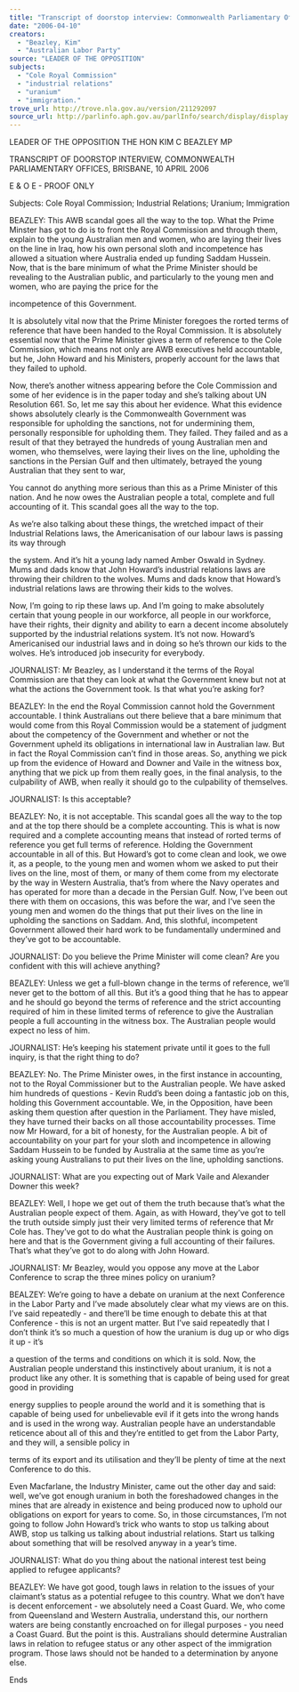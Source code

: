 ```yaml
---
title: "Transcript of doorstop interview: Commonwealth Parliamentary Offices, Brisbane: 10 April 2006: Cole Royal Commission; industrial relations; uranium; immigration."
date: "2006-04-10"
creators:
  - "Beazley, Kim"
  - "Australian Labor Party"
source: "LEADER OF THE OPPOSITION"
subjects:
  - "Cole Royal Commission"
  - "industrial relations"
  - "uranium"
  - "immigration."
trove_url: http://trove.nla.gov.au/version/211292097
source_url: http://parlinfo.aph.gov.au/parlInfo/search/display/display.w3p;query=Id%3A%22media/pressrel/TKBJ6%22
---
```


 

 LEADER OF THE OPPOSITION  THE HON KIM C BEAZLEY MP   

 TRANSCRIPT OF DOORSTOP INTERVIEW, COMMONWEALTH  PARLIAMENTARY OFFICES, BRISBANE, 10 APRIL 2006   

 E & O E - PROOF ONLY   

 Subjects:   Cole Royal Commission; Industrial Relations; Uranium;  Immigration   

 BEAZLEY: This AWB scandal goes all the way to the top.  What the Prime  Minster has got to do is to front the Royal Commission and through them, explain  to the young Australian men and women, who are laying their lives on the line in  Iraq, how his own personal sloth and incompetence has allowed a situation  where Australia ended up funding Saddam Hussein.  Now, that is the bare  minimum of what the Prime Minister should be revealing to the Australian public,  and particularly to the young men and women, who are paying the price for the 

 incompetence of this Government.    

 It is absolutely vital now that the Prime Minister foregoes the rorted terms of  reference that have been handed to the Royal Commission.  It is absolutely  essential now that the Prime Minister gives a term of reference to the Cole  Commission, which means not only are AWB executives held accountable, but  he, John Howard and his Ministers, properly account for the laws that they failed  to uphold.   

 Now, there’s another witness appearing before the Cole Commission and some  of her evidence is in the paper today and she’s talking about UN Resolution 661.   So, let me say this about her evidence. What this evidence shows absolutely  clearly is the Commonwealth Government was responsible for upholding the  sanctions, not for undermining them, personally responsible for upholding them.   They failed.  They failed and as a result of that they betrayed the hundreds of  young Australian men and women, who themselves, were laying their lives on  the line, upholding the sanctions in the Persian Gulf and then ultimately, betrayed  the young Australian that they sent to war,   

 You cannot do anything more serious than this as a Prime Minister of this nation.   And he now owes the Australian people a total, complete and full accounting of it.   This scandal goes all the way to the top.   

 

 As we’re also talking about these things, the wretched impact of their Industrial  Relations laws, the Americanisation of our labour laws is passing its way through 

 the system.  And it’s hit a young lady named Amber Oswald in Sydney.  Mums  and dads know that John Howard’s industrial relations laws are throwing their  children to the wolves.  Mums and dads know that Howard’s industrial relations  laws are throwing their kids to the wolves.     

 Now, I’m going to rip these laws up.  And I’m going to make absolutely certain  that young people in our workforce, all people in our workforce, have their rights,  their dignity and ability to earn a decent income absolutely supported by the  industrial relations system.  It’s not now.  Howard’s Americanised our industrial  laws and in doing so he’s thrown our kids to the wolves.  He’s introduced job  insecurity for everybody.   

 JOURNALIST: Mr Beazley, as I understand it the terms of the Royal  Commission are that they can look at what the Government knew but not at what  the actions the Government took.  Is that what you’re asking for?   

 BEAZLEY:  In the end the Royal Commission cannot hold the  Government accountable.  I think Australians out there believe that a bare  minimum that would come from this Royal Commission would be a statement of  judgment about the competency of the Government and whether or not the  Government upheld its obligations in international law in Australian law.  But in  fact the Royal Commission can’t find in those areas.  So, anything we pick up  from the evidence of Howard and Downer and Vaile in the witness box, anything  that we pick up from them really goes, in the final analysis, to the culpability of  AWB, when really it should go to the culpability of themselves.   

 JOURNALIST: Is this acceptable?   

 BEAZLEY:  No, it is not acceptable.  This scandal goes all the way to the  top and at the top there should be a complete accounting.  This is what is now  required and a complete accounting means that instead of rorted terms of  reference you get full terms of reference.  Holding the Government accountable  in all of this.  But Howard’s got to come clean and look, we owe it, as a people, to  the young men and women whom we asked to put their lives on the line, most of  them, or many of them come from my electorate by the way in Western Australia,  that’s from where the Navy operates and has operated for more than a decade in  the Persian Gulf.  Now, I’ve been out there with them on occasions, this was  before the war, and I’ve seen the young men and women do the things that put  their lives on the line in upholding the sanctions on Saddam.  And, this slothful,  incompetent Government allowed their hard work to be fundamentally  undermined and they’ve got to be accountable.   

 JOURNALIST: Do you believe the Prime Minister will come clean?  Are  you confident with this will achieve anything?   

 BEAZLEY:  Unless we get a full-blown change in the terms of reference,  we’ll never get to the bottom of all this.  But it’s a good thing that he has to  appear and he should go beyond the terms of reference and the strict accounting  required of him in these limited terms of reference to give the Australian people a  full accounting in the witness box.  The Australian people would expect no less of  him.   

 JOURNALIST: He’s keeping his statement private until it goes to the full  inquiry, is that the right thing to do?   

 BEAZLEY:  No.  The Prime Minister owes, in the first instance in  accounting, not to the Royal Commissioner but to the Australian people.  We  have asked him hundreds of questions - Kevin Rudd’s been doing a fantastic job  on this, holding this Government accountable.  We, in the Opposition, have been  asking them question after question in the Parliament.  They have misled, they  have turned their backs on all those accountability processes. Time now Mr  Howard, for a bit of honesty, for the Australian people.   A bit of accountability on  your part for your sloth and incompetence in allowing Saddam Hussein to be  funded by Australia at the same time as you’re asking young Australians to put  their lives on the line, upholding sanctions.     

 JOURNALIST: What are you expecting out of Mark Vaile and Alexander  Downer this week?   

 BEAZLEY:  Well, I hope we get out of them the truth because that’s what  the Australian people expect of them.  Again, as with Howard, they’ve got to tell  the truth outside simply just their very limited terms of reference that Mr Cole has.   They’ve got to do what the Australian people think is going on here and that is  the Government giving a full accounting of their failures.  That’s what they’ve got  to do along with John Howard.   

 JOURNALIST: Mr Beazley, would you oppose any move at the Labor  Conference to scrap the three mines policy on uranium?   

 BEALZEY:  We’re going to have a debate on uranium at the next  Conference in the Labor Party and I’ve made absolutely clear what my views are  on this.  I’ve said repeatedly - and there’ll be time enough to debate this at that  Conference - this is not an urgent matter.  But I’ve said repeatedly that I don’t  think it’s so much a question of how the uranium is dug up or who digs it up - it’s 

 a question of the terms and conditions on which it is sold.  Now, the Australian  people understand this instinctively about uranium, it is not a product like any  other.  It is something that is capable of being used for great good in providing 

 energy supplies to people around the world and it is something that is capable of  being used for unbelievable evil if it gets into the wrong hands and is used in the  wrong way.  Australian people have an understandable reticence about all of this  and they’re entitled to get from the Labor Party, and they will, a sensible policy in 

 terms of its export and its utilisation and they’ll be plenty of time at the next  Conference to do this.   

 Even Macfarlane, the Industry Minister, came out the other day and said: well,  we’ve got enough uranium in both the foreshadowed changes in the mines that  are already in existence and being produced now to uphold our obligations on  export for years to come.  So, in those circumstances, I’m not going to follow  John Howard’s trick who wants to stop us talking about AWB, stop us talking us  talking about industrial relations.  Start us talking about something that will be  resolved anyway in a year’s time.   

 JOURNALIST: What do you thing about the national interest test being  applied to refugee applicants?   

 BEAZLEY:  We have got good, tough laws in relation to the issues of  your claimant’s status as a potential refugee to this country.  What we don’t have  is decent enforcement - we absolutely need a Coast Guard.  We, who come from  Queensland and Western Australia, understand this, our northern waters are  being constantly encroached on for illegal purposes - you need a Coast Guard.   But the point is this. Australians should determine Australian laws in relation to  refugee status or any other aspect of the immigration program.  Those laws  should not be handed to a determination by anyone else.     

 

 

 

 Ends   

 

 

 

